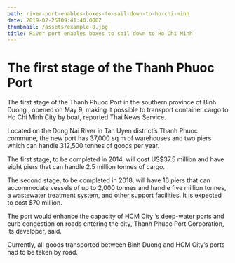 ```yaml
---
path: river-port-enables-boxes-to-sail-down-to-ho-chi-minh
date: 2019-02-25T09:41:40.000Z
thumbnail: /assets/example-8.jpg
title: River port enables boxes to sail down to Ho Chi Minh
---
```

# The first stage of the Thanh Phuoc Port

The first stage of the Thanh Phuoc Port in the southern province of Binh Duong , opened on May 9, making it possible to transport container cargo to Ho Chi Minh City by boat, reported Thai News Service.



Located on the Dong Nai River in Tan Uyen district’s Thanh Phuoc commune, the new port has 37,000 sq m of warehouses and two piers which can handle 312,500 tonnes of goods per year.

The first stage, to be completed in 2014, will cost US$37.5 million and have eight piers that can handle 2.5 million tonnes of cargo.



The second stage, to be completed in 2018, will have 16 piers that can accommodate vessels of up to 2,000 tonnes and handle five million tonnes, a wastewater treatment system, and other support facilities. It is expected to cost $70 million.



The port would enhance the capacity of HCM City ‘s deep-water ports and curb congestion on roads entering the city, Thanh Phuoc Port Corporation, its developer, said.



Currently, all goods transported between Binh Duong and HCM City’s ports had to be taken by road.
